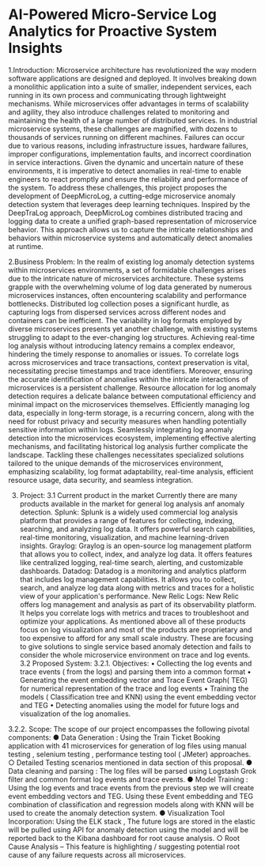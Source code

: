 # AI-Powered Micro-Service Log Analytics for Proactive System Insights


1.Introduction:
Microservice architecture has revolutionized the way modern software applications are designed and deployed. It involves breaking down a monolithic application into a suite of smaller, independent services, each running in its own process and communicating through lightweight mechanisms. While microservices offer advantages in terms of scalability and agility, they also introduce challenges related to monitoring and maintaining the health of a large number of distributed services.
In industrial microservice systems, these challenges are magnified, with dozens to thousands of services running on different machines. Failures can occur due to various reasons, including infrastructure issues, hardware failures, improper configurations, implementation faults, and incorrect coordination in service interactions. Given the dynamic and uncertain nature of these environments, it is imperative to detect anomalies in real-time to enable engineers to react promptly and ensure the reliability and performance of the system.
To address these challenges, this project proposes the development of DeepMicroLog, a cutting-edge microservice anomaly detection system that leverages deep learning techniques. Inspired by the DeepTraLog approach, DeepMicroLog combines distributed tracing and logging data to create a unified graph-based representation of microservice behavior. This approach allows us to capture the intricate relationships and behaviors within microservice systems and automatically detect anomalies at runtime.

2.Business Problem:
In the realm of existing log anomaly detection systems within microservices environments, a set of formidable challenges arises due to the intricate nature of microservices architecture. These systems grapple with the overwhelming volume of log data generated by numerous microservices instances, often encountering scalability and performance bottlenecks. Distributed log collection poses a significant hurdle, as capturing logs from dispersed services across different nodes and containers can be inefficient. The variability in log formats employed by diverse microservices presents yet another challenge, with existing systems struggling to adapt to the ever-changing log structures. Achieving real-time log analysis without introducing latency remains a complex endeavor, hindering the timely response to anomalies or issues. To correlate logs across microservices and trace transactions, context preservation is vital, necessitating precise timestamps and trace identifiers. Moreover, ensuring the accurate identification of anomalies within the intricate interactions of microservices is a persistent challenge. Resource allocation for log anomaly detection requires a delicate balance between computational efficiency and minimal impact on the microservices themselves. Efficiently managing log data, especially in long-term storage, is a recurring concern, along with the need for robust privacy and security measures when handling potentially sensitive information within logs. Seamlessly integrating log anomaly detection into the microservices ecosystem, implementing effective alerting mechanisms, and facilitating historical log analysis further complicate the landscape. Tackling these challenges necessitates specialized solutions tailored to the unique demands of the microservices environment, emphasizing scalability, log format adaptability, real-time analysis, efficient resource usage, data security, and seamless integration.

   3. Project:
3.1 Current product in the market
Currently there are many products available in the market for general log analysis anf anomaly detection.
Splunk: Splunk is a widely used commercial log analysis platform that provides a range of features for collecting, indexing, searching, and analyzing log data. It offers powerful search capabilities, real-time monitoring, visualization, and machine learning-driven insights.
Graylog: Graylog is an open-source log management platform that allows you to collect, index, and analyze log data. It offers features like centralized logging, real-time search, alerting, and customizable dashboards.
Datadog: Datadog is a monitoring and analytics platform that includes log management capabilities. It allows you to collect, search, and analyze log data along with metrics and traces for a holistic view of your application's performance.
New Relic Logs: New Relic offers log management and analysis as part of its observability platform. It helps you correlate logs with metrics and traces to troubleshoot and optimize your applications.
As mentioned above all of these products focus on log visualization and most of the products are proprietary and too expensive to afford for any small scale industry. These are focusing to give solutions to single service based anomaly detection and fails to consider the whole microservice environment on trace and log events.
3.2 Proposed System: 3.2.1. Objectives:
• Collecting the log events and trace events ( from the logs) and parsing them into a common format
• Generating the event embedding vector and Trace Event Graph( TEG) for numerical representation of the trace and log events
• Training the models ( Classification tree and KNN) using the event embedding vector and TEG
• Detecting anomalies using the model for future logs and visualization of the log anomalies.
 
   3.2.2. Scope:
The scope of our project encompasses the following pivotal components:
● Data Generation : Using the Train Ticket Booking application with 41 microservices for generation of log files using manual testing , selenium testing , performance testing tool ( JMeter) approaches.
○ Detailed Testing scenarios mentioned in data section of this proposal.
● Data cleaning and parsing : The log files will be parsed using Logstash Grok filter and common
format log events and trace events.
● Model Training : Using the log events and trace events from the previous step we will create event embedding vectors and TEG. Using these Event embedding and TEG combination of classification and regression models along with KNN will be used to create the anomaly detection system.
● Visualization Tool Incorporation: Using the ELK stack , The future logs are stored in the elastic will be pulled using API for anomaly detection using the model and will be reported back to the Kibana dashboard for root cause analysis.
○ Root Cause Analysis – This feature is highlighting / suggesting potential root cause of any failure requests across all microservices.
  
